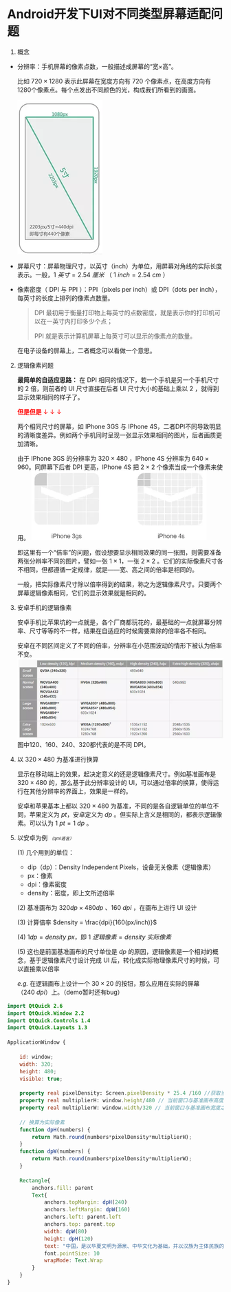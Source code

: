 # Android开发下UI对不同类型屏幕适配问题

1. 概念
    
- 分辨率：手机屏幕的像素点数，一般描述成屏幕的“宽×高”。
  
  比如 $720 \times 1280$ 表示此屏幕在宽度方向有 720 个像素点，在高度方向有1280个像素点。每个点发出不同颜色的光，构成我们所看到的画面。

  ![PPI](/Notes/img/PPI.png "PPI")

- 屏幕尺寸：屏幕物理尺寸，以英寸（inch）为单位，用屏幕对角线的实际长度表示。一般，$1 \  英寸 = 2.54 \  厘米$ （ $1 \   inch = 2.54 \  cm$ ）
- 像素密度（ DPI 与 PPI ）：PPI（pixels per inch）或 DPI（dots per inch）， 每英寸的长度上排列的像素点数量。

  > DPI 最初用于衡量打印物上每英寸的点数密度，就是表示你的打印机可以在一英寸内打印多少个点；
  > 
  > PPI 就是表示计算机屏幕上每英寸可以显示的像素点的数量。

  在电子设备的屏幕上，二者概念可以看做一个意思。

2. 逻辑像素问题

    **最简单的自适应思路：**
    在 DPI 相同的情况下，若一个手机是另一个手机尺寸的 2 倍，则前者的 UI 尺寸直接在后者 UI 尺寸大小的基础上乘以 2 ，就得到显示效果相同的样子了。

    <font color=red>**但是但是** $\downarrow$ $\downarrow$ $\downarrow$ </font>

    两个相同尺寸的屏幕，如 IPhone 3GS 与 IPhone 4S，二者DPI不同导致明显的清晰度差异。例如两个手机同时呈现一张显示效果相同的图片，后者画质更加清晰。
    
    由于 IPhone 3GS 的分辨率为 $320 \times 480$ ，IPhone 4S 分辨率为 $640 \times 960$。同屏幕下后者 DPI 更高，IPhone 4S 把 $2 \times 2$ 个像素当成一个像素来使用。
    ![](img/diff_dpi.png "不同DPI的苹果手机像素效果")

    即这里有一个“倍率”的问题，假设想要显示相同效果的同一张图，则需要准备两张分辨率不同的图片，譬如一张 $1 \times 1$，一张 $2 \times 2$ 。它们的实际像素尺寸各不相同，但都遵循一定规律，就是——宽、高之间的倍率是相同的。

    一般，把实际像素尺寸除以倍率得到的结果，称之为逻辑像素尺寸。只要两个屏幕逻辑像素相同，它们的显示效果就是相同的。

3. 安卓手机的逻辑像素

    安卓手机比苹果坑的一点就是，各个厂商都玩花的，最基础的一点就屏幕分辨率、尺寸等等的不一样，结果在自适应的时候需要乘除的倍率各不相同。

    安卓在不同区间定义了不同的倍率，分辨率在小范围波动的情形下被认为倍率不变。
    ![](img/DPIandRATIO.png "不同分辨率与像素密度的倍率不同")
    图中120、160、240、320都代表的是不同 DPI。

4. 以 $320 \times 480$ 为基准进行换算

    显示在移动端上的效果，起决定意义的还是逻辑像素尺寸。例如基准画布是 $320 \times 480$ 的，那么基于此分辨率设计的 UI，可以通过倍率的换算，使得运行在其他分辨率的界面上，效果是一样的。

    安卓和苹果基本上都以 $320 \times 480$ 为基准，不同的是各自逻辑单位的单位不同，苹果定义为 $pt$，安卓定义为 $dp$ 。但实际上含义是相同的，都表示逻辑像素。可以认为 $1 \  pt = 1 \  dp$ 。

5. 以安卓为例 <font size="1">*（qml语言）*</font>
   
    (1) 几个用到的单位：
   - dip（dp）：Density Independent Pixels，设备无关像素（逻辑像素）
   - px：像素
   - dpi：像素密度
   - density：密度，即上文所述倍率

    (2) 基准画布为 $320 dp \times 480 dp$ 、160 *dpi* ，在画布上进行 UI 设计

    (3) 计算倍率 $density = \frac{dpi}{160(px/inch)}$ 

    (4) $1 dp = density \  px$，即 $1 \  逻辑像素 = density \  实际像素$

    (5) 这也是前面基准画布的尺寸单位是 $dp$ 的原因，逻辑像素是一个相对的概念，基于逻辑像素尺寸设计完成 UI 后，转化成实际物理像素尺寸的时候，可以直接乘以倍率

    *e.g.* 在逻辑画布上设计一个 $30 \times 20$ 的按钮，那么应用在实际的屏幕（$240 \  dpi$）上。（demo暂时还有bug）

```qml
import QtQuick 2.6
import QtQuick.Window 2.2
import QtQuick.Controls 1.4
import QtQuick.Layouts 1.3

ApplicationWindow {

    id: window;
    width: 320;
    height: 480;
    visible: true;

    property real pixelDensity: Screen.pixelDensity * 25.4 /160 //获取当前屏幕dp
    property real multiplierH: window.height/480 // 当前窗口与基准画布高度之比
    property real multiplierW: window.width/320 // 当前窗口与基准画布宽度之比
    
    // 换算为实际像素
    function dpH(numbers) {
        return Math.round(numbers*pixelDensity*multiplierH);
    }
    function dpW(numbers) {
        return Math.round(numbers*pixelDensity*multiplierW);
    }

    Rectangle{
        anchors.fill: parent
        Text{
            anchors.topMargin: dpH(240)
            anchors.leftMargin: dpW(160)
            anchors.left: parent.left
            anchors.top: parent.top
            width: dpW(80)
            height: dpH(120)
            text: "中国，是以华夏文明为源泉、中华文化为基础，并以汉族为主体民族的多民族国家，通用汉语、汉字，汉族与少数民族被统称为“中华民族”，又自称为炎黄子孙、龙的传人。"
            font.pointSize: 10
            wrapMode: Text.Wrap
        }
    }
}
```

